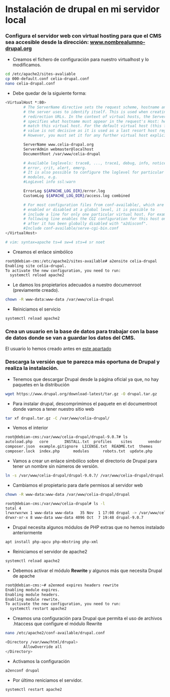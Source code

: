 # Instalación de drupal en mi servidor local

### Configura el servidor web con virtual hosting para que el CMS sea accesible desde la dirección: www.nombrealumno-drupal.org

* Creamos el fichero de configuración para nuestro virtualhost y lo modificamos.

```sh
cd /etc/apache2/sites-avaliable
cp 000-default.conf celia-drupal.conf
nano celia-drupal.conf 
```
* Debe quedar de la siguiente forma:

```sh
<VirtualHost *:80>
        # The ServerName directive sets the request scheme, hostname and port that
        # the server uses to identify itself. This is used when creating
        # redirection URLs. In the context of virtual hosts, the ServerName
        # specifies what hostname must appear in the request's Host: header to
        # match this virtual host. For the default virtual host (this file) this
        # value is not decisive as it is used as a last resort host regardless.
        # However, you must set it for any further virtual host explicitly.

        ServerName www.celia-drupal.org
        ServerAdmin webmaster@localhost
        DocumentRoot /var/www/celia-drupal

        # Available loglevels: trace8, ..., trace1, debug, info, notice, warn,
        # error, crit, alert, emerg.
        # It is also possible to configure the loglevel for particular
        # modules, e.g.
        #LogLevel info ssl:warn

        ErrorLog ${APACHE_LOG_DIR}/error.log
        CustomLog ${APACHE_LOG_DIR}/access.log combined

        # For most configuration files from conf-available/, which are
        # enabled or disabled at a global level, it is possible to
        # include a line for only one particular virtual host. For example the
        # following line enables the CGI configuration for this host only
        # after it has been globally disabled with "a2disconf".
        #Include conf-available/serve-cgi-bin.conf
</VirtualHost>

# vim: syntax=apache ts=4 sw=4 sts=4 sr noet
```

* Creamos el enlace simbólico

```sh
root@debian-cms:/etc/apache2/sites-available# a2ensite celia-drupal
Enabling site celia-drupal.
To activate the new configuration, you need to run:
  systemctl reload apache2
```

* Le damos los propietarios adecuados a nuestro documenroot (previamente creado).

```sh
chown -R www-data:www-data /var/www/celia-drupal
```

* Reiniciamos el servicio

```sh
systemctl reload apache2
```

### Crea un usuario en la base de datos para trabajar con la base de datos donde se van a guardar los datos del CMS. 

El usuario lo hemos creado antes en [este apartado](https://github.com/CeliaGMqrz/cms_install_debian/blob/main/t1_lamp.md)

### Descarga la versión que te parezca más oportuna de Drupal y realiza la instalación.

* Tenemos que descargar Drupal desde la página oficial ya que, no hay paquetes en la distribución

```sh
wget https://www.drupal.org/download-latest/tar.gz -O drupal.tar.gz
```

* Para instalar drupal, descomprimimos el paquete en el documentroot donde vamos a tener nuestro sitio web

```sh
tar xf drupal.tar.gz -C /var/www/celia-drupal/
```

* Vemos el interior

```sh
root@debian-cms:/var/www/celia-drupal/drupal-9.0.7# ls
autoload.php   core		  INSTALL.txt  profiles    sites       vendor
composer.json  example.gitignore  LICENSE.txt  README.txt  themes      web.config
composer.lock  index.php	  modules      robots.txt  update.php

``` 
* Vamos a crear un enlace simbólico sobre el directorio de Drupal para tener un nombre sin números de versión.

```sh
ln -s /var/www/celia-drupal/drupal-9.0.7/ /var/www/celia-drupal/drupal
```

* Cambiamos el propietario para darle permisos al servidor web

```sh
chown -R www-data:www-data /var/www/celia-drupal/drupal
```

```sh
root@debian-cms:/var/www/celia-drupal# ls -l
total 4
lrwxrwxrwx 1 www-data www-data   35 Nov  1 17:08 drupal -> /var/www/celia-drupal/drupal-9.0.7/
drwxr-xr-x 8 www-data www-data 4096 Oct  7 19:48 drupal-9.0.7

```

* Drupal necesita algunos módulos de PHP extras que no hemos instalado anteriormente 

```sh
apt install php-apcu php-mbstring php-xml
```

* Reiniciamos el servidor de apache2

```sh
systemctl reload apache2
```

* Debemos activar el módulo **Rewrite** y algunos más que necesita Drupal de apache

```sh
root@debian-cms:~# a2enmod expires headers rewrite
Enabling module expires.
Enabling module headers.
Enabling module rewrite.
To activate the new configuration, you need to run:
  systemctl restart apache2

```
* Creamos una configuración para Drupal que permita el uso de archivos .htaccess que configure el módulo Rewrite

```sh
nano /etc/apache2/conf-available/drupal.conf
```

```sh
<Directory /var/www/html/drupal>
        AllowOverride all
</Directory>
```

* Activamos la configuración

```sh
a2enconf drupal
```

* Por último reniciamos el servidor.

```sh
systemctl restart apache2
```